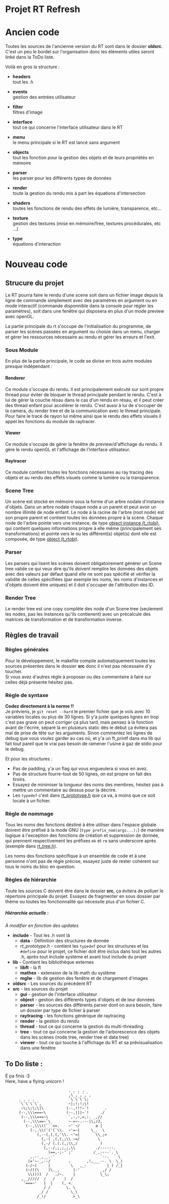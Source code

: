 Projet RT Refresh
=====================

# Ancien code

Toutes les sources de l'ancienne version du RT sont dans le dossier **oldsrc**.
C'est un peu le bordel sur l'organisation donc les éléments utiles seront linké dans la ToDo liste.

Voilà en gros la structure :

* __headers__  
	tout les .h

* __events__  
	gestion des entrées utilisateur

* __filter__  
	filtres d'image

* __interface__  
	tout ce qui concerne l'interface utilisateur dans le RT

* __menu__  
	le menu principale si le RT est lancé sans argument

* __objects__  
	tout les fonction pour la gestion des objets et de leurs propriétés en
	mémoire

* __parser__  
	les parser pour les différents types de données

* __render__  
	toute la gestion du rendu mis à part les équations d'intersection

* __shaders__  
	toutes les fonctions de rendu des effets de lumière, transparence, etc...

* __texture__  
	gestion des textures (mise en mémoire/free, textures procédurales, etc ...)

* __type__  
	équations d'interaction

# Nouveau code

Strucure du projet
---------------------
Le RT pourra faire le rendu d'une scene soit dans un fichier image depuis la ligne de commande simplement avec des paramètres en argument ou en mode interactif (commande disponnible dans la console pour régler les paramètres), soit dans une fenêtre qui disposera en plus d'un mode preview avec openGL.

La partie principale du rt s'occupe de l'initialisation du programme, de parser les scènes passées en argument ou choisie dans un menu, charger et gérer les ressources nécessaire au rendu et gérer les erreurs et l'exit.

### Sous Module
En plus de la partie principale, le code se divise en trois autre modules presque indépendant :

#### Renderer
Ce module s'occupe du rendu. Il est principalement exécuté sur sont propre thread pour éviter de bloquer le thread principale pendant le rendu.
C'est à lui de gérer la couche résau dans le cas d'un rendu en résau, et il peut créer des thread enfant pour accélérer le rendu. C'est aussi à lui de s'occuper de la camera, du render tree et de la communication avec le thread principale. Pour faire le tracé de rayon lui même ainsi que le rendu des effets visuels il appel les fonctions du module de raytracer.

#### Viewer
Ce module s'occupe de gérer la fenêtre de preview/d'affichage du rendu. Il gère le rendu openGL et l'affichage de l'interface utilisateur.

#### Raytracer
Ce module contient toutes les fonctions nécessaires au ray tracing des objets et au rendu des effets visuels comme la lumière ou la transparence.

### Scene Tree
Un scène est stocké en mémoire sous la forme d'un arbre nodale d'instance d'objets. Dans un arbre nodale chaque node a un parent et peut avoir un nombre illimité de node enfant. Le node à la racine de l'arbre (root node) est son propre parent et contient toutes les données propre à la scène. Chaque node de l'arbre pointe vers une instance, de type [object instance \(t_rtobi\)](include/data/rt_data_objects.h#L81), qui contient quelques informations propre à elle même (principalement ses transformations) et pointe vers le ou les différent(s) objet(s) dont elle est composée, de type [object \(t_rtobj\)](include/data/rt_data_objects.h#L90).

### Parser
Les parsers qui lisent les scènes doivent obligatoirement générer un Scene tree valide ce qui veux dire qu'ils doivent remplire les données des objets avec des valeurs par défaut quand elle ne sont pas spécifié et vérifier la validité de celles spécifiées (par exemple les noms, les noms d'instances et d'objets doivent être uniques) et il doit s'occuper de l'attribution des ID.

### Render Tree
Le render tree est une copy complète des node d'un Scene tree (seulement les nodes, pas les instances qu'ils contienent) avec un précalcule des matrices de transformation et de transformation inverse.

Règles de travail
---------------------

### Règles générales
Pour le développement, le makefile compile automatiquement toutes les sources
présentes dans le dossier **src** donc il n'est pas nécessaire d'y toucher.  
Si vous avez d'autres règle à proposer ou des commentaire à faire sur celles
déjà présente hésitez pas.

### Règle de syntaxe
**Codez directement à la norme !!**  
Je préviens, je `git reset --hard` le premier fichier que je vois avec 10 variables locales ou plus de 30 lignes. Si y'a juste quelques lignes en trop c'est pas grave on peut corriger ça plus tard, mais pensez à la fonction avant de l'écrire, séparé là en plusieurs static dés le début ça évitera pas mal de prise de tête sur les arguments. Sinon commentez les lignes de debug que vous voulez garder au cas où, et y'a un ft_printf dans ma lib qui fait tout pareil que le vrai pas besoin de ramener l'usine à gaz de stdio pour le debug.

Et pour les structures :
* Pas de padding, y'a un flag qui vous engueulera si vous en avez.
* Pas de structure fourre-tout de 50 lignes, on est propre on fait des tiroirs.
* Essayez de minimiser la longueur des noms des membres, hésitez pas à mettre un commentaire au dessus pour la décrire.
* Les `typedef` c'est dans [rt_prototype.h](include/rt_prototype.h) que ça va, à moins que ce soit locale à un fichier.

### Règle de nommage
Tous les noms des fonctions déstiné à être utiliser dans l'espace globale doivent être préfixé à la mode GNU (`type prefix_nom(args...);`) de manière logique à l'exception des fonctions de création et suppression de donnée, qui prennent respectivement les préfixes `mk` et `rm` sans underscore après (exemple dans [rt_tree.h](include/rt_tree.h)).

Les noms des fonctions spécifique à un ensemble de code et à une personne n'ont pas de règle précise, essayez juste de rester cohérent sur tous le noms du bloc en question.

### Règles de hiérarchie
Toute les sources C doivent être dans le dossier **src**, ça évitera de polluer
le répertoire principale du projet. Essayez de fragmenter en sous dossier
par thème ou toutes les fonctionnalité qui nécessite plus d'un fichier C.

##### Hiérarchie actuelle :
*À modifier en fonction des updates*
* __include__ - Tout les .h vont là
	* __data__ - Définition des structures de donnée
	* *rt_prototype.h* - contient les `typedef` pour les structures et les `#define` pour le projet, ce fichier doit être inclus dans tout les autres .h, après tout include système et avant tout include du projet
* __lib__ - Contient les bibliothèque externes
	* __libft__ - la ft
	* __mathex__ - extension de la lib math du système
	* __mglw__ - lib de gestion des fenêtre et de chargement d'images
* __oldsrc__ - Les sources du précédent RT
* __src__ - les sources du projet
	* __gui__ - gestion de l'interface utilisateur
	* __object__ - gestion des différents types d'objets et de leur données
	* __parser__ - les sources des différents parser dont on aura besoin, faire
	un dossier par type de fichier à parser
	* __raytracing__ - les fonctions générique de raytracing
	* __render__ - la gestion du rendu
	* __thread__ - tout ce qui concerne la gestion du multi-threading
	* __tree__ - tout ce qui concerne la gestion de l'arborescence des objets
	dans les scènes (node tree, render tree et data tree)
	* __viewer__ - tout ce qui touche à l'affichage du RT et sa
	prévisualisation dans une fenêtre

To Do liste :
---------------------
É pa finis :3  
Here, have a flying unicorn !

                                . . . .
                                ,\`,`,`,`,
          . . . .               `\`\`\`\;
          `\`\`\`\`,            ~|;!;!;\!
           ~\;\;\;\|\          (--,!!!~`!       .
          (--,\\\===~\         (--,|||~`!     ./
           (--,\\\===~\         `,-,~,=,:. _,//
            (--,\\\==~`\        ~-=~-.---|\;/J,
             (--,\\\((```==.    ~'`~/       a |
               (-,.\\('('(`\\.  ~'=~|     \_.  \
                  (,--(,(,(,'\\. ~'=|       \\_;>
                    (,-( ,(,(,;\\ ~=/        \
                    (,-/ (.(.(,;\\,/          )
                     (,--/,;,;,;,\\         ./------.
                       (==,-;-'`;'         /_,----`. \
               ,.--_,__.-'                    `--.  ` \
              (='~-_,--/        ,       ,!,___--. \  \_)
             (-/~(     |         \   ,_-         | ) /_|
             (~/((\    )\._,      |-'         _,/ /
              \\))))  /   ./~.    |           \_\;
           ,__/////  /   /    )  /
            '===~'   |  |    (, <.
                     / /       \. \
                   _/ /          \_\
                  /_!/            >_\
